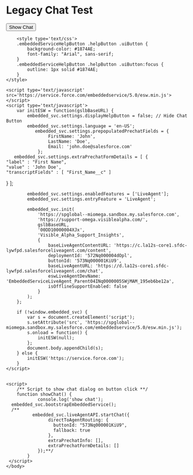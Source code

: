 <html>
    <head>
    </head>
    <body>
        <h1>
        Legacy Chat Test
        </h1>
        <button onclick="showChat()">Show Chat</button>   
	    
        <style type='text/css'>
		.embeddedServiceHelpButton .helpButton .uiButton {
			background-color: #1874AE;
			font-family: "Arial", sans-serif;
		}
		.embeddedServiceHelpButton .helpButton .uiButton:focus {
			outline: 1px solid #1874AE;
		}
	</style>

	<script type='text/javascript' src='https://service.force.com/embeddedservice/5.0/esw.min.js'></script>
	<script type='text/javascript'>
		var initESW = function(gslbBaseURL) {
			embedded_svc.settings.displayHelpButton = false; // Hide Chat Button
			embedded_svc.settings.language = 'en-US';
			   embedded_svc.settings.prepopulatedPrechatFields = {
				    FirstName: 'John',
				    LastName: 'Doe',
				    Email: 'john.doe@salesforce.com'
			    };
       embedded_svc.settings.extraPrechatFormDetails = [ {
	"label" : "First Name",
	"value" : 'John Doe',
	"transcriptFields" : [ "First_Name__c" ]
} ];
	
			embedded_svc.settings.enabledFeatures = ['LiveAgent'];
			embedded_svc.settings.entryFeature = 'LiveAgent';
	
			embedded_svc.init(
				'https://spglobal--miomega.sandbox.my.salesforce.com',
				'https://support-omega.visiblealpha.com/',
				gslbBaseURL,
				'00DD10000004XJx',
				'Visible_Alpha_Support_Insights',
				{
					baseLiveAgentContentURL: 'https://c.la12s-core1.sfdc-lywfpd.salesforceliveagent.com/content',
					deploymentId: '572Nq000004dOpl',
					buttonId: '573Nq000001KiU9',
					baseLiveAgentURL: 'https://d.la12s-core1.sfdc-lywfpd.salesforceliveagent.com/chat',
					eswLiveAgentDevName: 'EmbeddedServiceLiveAgent_Parent04INq0000005SWjMAM_195eb6be12a',
					isOfflineSupportEnabled: false
				}
			);
		};
	
		if (!window.embedded_svc) {
			var s = document.createElement('script');
			s.setAttribute('src', 'https://spglobal--miomega.sandbox.my.salesforce.com/embeddedservice/5.0/esw.min.js');
			s.onload = function() {
				initESW(null);
			};
			document.body.appendChild(s);
		} else {
			initESW('https://service.force.com');
		}
	</script>


	<script>
		/** Script to show chat dialog on button click **/
 		function showChat() {
	       		console.log('show chat');
	  embedded_svc.bootstrapEmbeddedService();
	  /**
			  embedded_svc.liveAgentAPI.startChat({
			        directToAgentRouting: {
			          buttonId: "573Nq000001KiU9",
			          fallback: true
			        },
			        extraPrechatInfo: [],
			        extraPrechatFormDetails: []
	      		});**/
	       	}
	 </script>
    </body>
</html>
